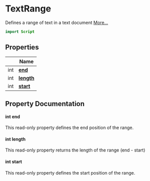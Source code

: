 # TextRange

Defines a range of text in a text document [More...](#detailed-description)

```qml
import Script
```

## Properties

| | Name |
|-|-|
|int|**[end](#end)**|
|int|**[length](#length)**|
|int|**[start](#start)**|

## Property Documentation

#### <a name="end"></a>int **end**

This read-only property defines the end position of the range.

#### <a name="length"></a>int **length**

This read-only property returns the length of the range (end - start)

#### <a name="start"></a>int **start**

This read-only property defines the start position of the range.
